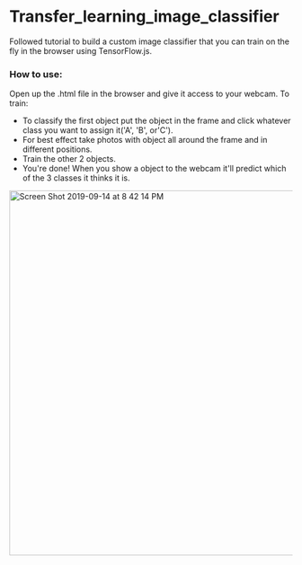 # Transfer_learning_image_classifier
Followed tutorial to build a custom image classifier that you can train on the fly in the browser using TensorFlow.js.

### How to use: ###

Open up the .html file in the browser and give it access to your webcam.
To train:
  - To classify the first object put the object in the frame and click whatever class you want to assign it('A', 'B', or'C').
  - For best effect take photos with object all around the frame and in different positions.
  - Train the other 2 objects.
  - You're done! When you show a object to the webcam it'll predict which of the 3 classes it thinks it is.

<img width="650" alt="Screen Shot 2019-09-14 at 8 42 14 PM" src="https://user-images.githubusercontent.com/27908897/64916302-35a63d80-d730-11e9-9d62-61247488474d.png">
